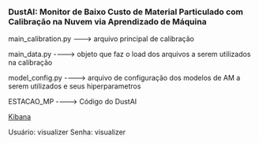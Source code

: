### DustAI: Monitor de Baixo Custo de Material Particulado com Calibração na Nuvem via Aprendizado de Máquina

main_calibration.py ---> arquivo principal de calibração

main_data.py ----> objeto que faz o load dos arquivos a serem utilizados na calibração

model_config.py ----> arquivo de configuração dos modelos de AM a serem utilizados e seus hiperparametros

ESTACAO_MP ----> Código do DustAI

[Kibana](https://sentilo.td.utfpr.edu.br/kibana/app/dashboards#/view/ae676ab0-5e03-11ee-a8d5-874f32129c8c?_g=())

Usuário: visualizer
Senha: visualizer